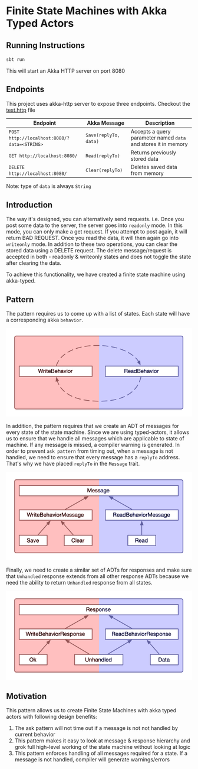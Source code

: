 # Finite State Machines with Akka Typed Actors

## Running Instructions

```sh
sbt run
```

This will start an Akka HTTP server on port 8080

## Endpoints

This project uses akka-http server to expose three endpoints. Checkout the [test.http](src/main/scala/com/example/test.http) file

|Endpoint|Akka Message| Description|
|-|-|-|
|`POST http://localhost:8080/?data=<STRING>`|`Save(replyTo, data)`|Accepts a query parameter named `data` and stores it in memory|
|`GET http://localhost:8080/`|`Read(replyTo)`|Returns previously stored data|
|`DELETE http://localhost:8080/`|`Clear(replyTo)`|Deletes saved data from memory|

Note: type of `data` is always `String`

## Introduction

The way it's designed, you can alternatively send requests. i.e.
Once you post some data to the server, the server goes into `readonly` mode. In this
mode, you can only make a get request. If you attempt to post again, it will
return BAD REQUEST. Once you read the data, it will then again go into `writeonly` mode. In addition to these two operations, you can clear the stored data using a DELETE request. The delete message/request is accepted in both - readonly & writeonly states and does not toggle the state after clearing the data.

To achieve this functionality, we have created a finite state machine using akka-typed.

## Pattern

The pattern requires us to come up with a list of states.
Each state will have a corresponding akka `behavior`.

![image](images/Behaviors.png)

In addition, the pattern requires that we create an ADT of messages for every
state of the state machine. Since we are using typed-actors,
it allows us to ensure that we handle all messages which are
applicable to state of machine. If any message is missed,
a compiler warning is generated. In order to prevent `ask pattern`
from timing out, when a message is not handled, we need to ensure
that every message has a `replyTo` address. That's why we have 
placed `replyTo` in the `Message` trait.

![image](images/Messages.png)

Finally, we need to create a similar set of ADTs for responses and
make sure that `Unhandled` response extends from all other response
ADTs because we need the ability to return `Unhandled` response
from all states.

![image](images/Responses.png)

## Motivation

This pattern allows us to create Finite State Machines with akka typed actors with following design benefits:

1. The ask pattern will not time out if a message is not not handled by current behavior
1. This pattern makes it easy to look at message & response hierarchy and grok full high-level working of the state machine
without looking at logic
1. This pattern enforces handling of all messages required for a state. If a message is not handled,
compiler will generate warnings/errors
